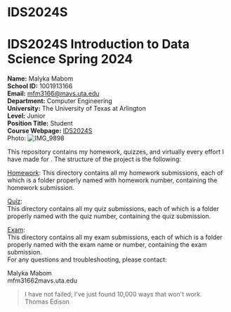 # IDS2024S

# **IDS2024S Introduction to Data Science Spring 2024**

**Name:** Malyka Mabom  
**School ID:** 1001913166  
**Email:** mfm3166@mavs.uta.edu  
**Department:** Computer Engineering  
**University:** The University of Texas at Arlington  
**Level:** Junior  
**Position Title:** Student  
**Course Webpage:** [IDS2024S](www.cds.org/IDS2024S)   
Photo:  ![IMG_9898](https://github.com/MalykaMabom205/IDS2024S/assets/91574091/bc6c316d-8b1a-46f5-befa-86c0bbdbce60)  

 
This repository contains my homework, quizzes, and virtually every effort I have made for <course name>. The structure of the project is the following:

[Homework](./hw): 
This directory contains all my homework submissions, each of which is a folder properly named with homework number, containing the homework submission.   

[Quiz](./quiz):     
This directory contains all my quiz submissions, each of which is a folder properly named with the quiz number, containing the quiz submission.    

[Exam](./exam):     
This directory contains all my exam submissions, each of which is a folder properly named with the exam name or number, containing the exam submission.    
For any questions and troubleshooting, please contact:   


Malyka Mabom  
mfm31662mavs.uta.edu        


> I have not failed, I've just found 10,000 ways that won't work.   
> Thomas Edison      
